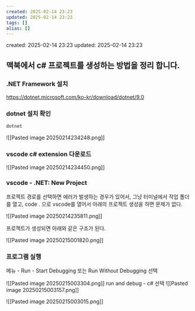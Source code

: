 ```yaml
---
created: 2025-02-14 23:23
updated: 2025-02-14 23:23
tags: []
alias: []
---
```


created: 2025-02-14 23:23
updated: 2025-02-14 23:23

## 맥북에서 c# 프로젝트를 생성하는 방법을 정리 합니다.

### .NET Framework 설치
https://dotnet.microsoft.com/ko-kr/download/dotnet/9.0

### dotnet 설치 확인
```bash
dotnet
```

![[Pasted image 20250214234248.png]]


### vscode c# extension 다운로드

![[Pasted image 20250214234450.png]]



### vscode - .NET: New Project

프로젝트 경로를 선택하면 에러가 발생하는 경우가 있어서,
그냥 터미널에서 작업 폴더를 열고, code . 으로 vscode를 열어서 아래의 프로젝트 생성을 하면 문제가 없다.

![[Pasted image 20250214235811.png]]



프로젝트가 생성되면 아래와 같은 구조가 된다.

![[Pasted image 20250215001820.png]]


### 프로그램 실행 
메뉴 - Run - Start Debugging 또는 Run Without Debugging 선택

![[Pasted image 20250215003304.png]]
run and debug - c# 선택
![[Pasted image 20250215003157.png]]

![[Pasted image 20250215003015.png]]